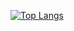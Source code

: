 [![Top Langs](https://github-readme-stats.vercel.app/api/top-langs?username=osmanbal97&locale=en&hide_title=false&layout=compact&card_width=350&langs_count=7&theme=dracula&hide_border=false&cache_seconds=1200&count_private=false)](https://github.com/osmanbal97/github-readme-stats)

